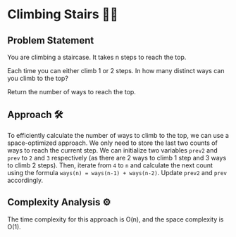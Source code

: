 # Climbing Stairs 🧗‍♂️

## Problem Statement

You are climbing a staircase. It takes n steps to reach the top.

Each time you can either climb 1 or 2 steps. In how many distinct ways can you climb to the top?

Return the number of ways to reach the top.

## Approach 🛠️

To efficiently calculate the number of ways to climb to the top, we can use a space-optimized approach. We only need to store the last two counts of ways to reach the current step. We can initialize two variables `prev2` and `prev` to `2` and `3` respectively (as there are 2 ways to climb 1 step and 3 ways to climb 2 steps). Then, iterate from `4` to `n` and calculate the next count using the formula `ways(n) = ways(n-1) + ways(n-2)`. Update `prev2` and `prev` accordingly.

## Complexity Analysis ⚙️

The time complexity for this approach is O(n), and the space complexity is O(1).
